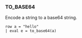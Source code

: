 <!--
This is generated by ESQL's AbstractFunctionTestCase. Do no edit it. See ../README.md for how to regenerate it.
-->

### TO_BASE64
Encode a string to a base64 string.

```
row a = "hello" 
| eval e = to_base64(a)
```
